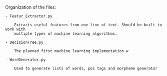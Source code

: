 Organization of the files:

	- Featur_Extractor.py

		Extracts useful features from one line of text. Should be built to work with
		multiple types of machine learning algorithms.

	- DecisionTree.py

		The planned first machine learning implementation.w
    
    - WordGenerator.py

        Used to generate lists of words, pos tags and morpheme generator
